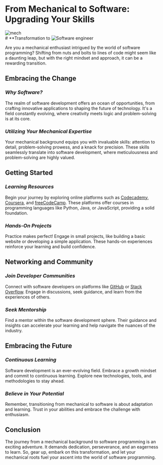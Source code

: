 
# **From Mechanical to Software: Upgrading Your Skills**

![mech](https://github.com/msmohankumar/msmohankumar.github.io/assets/153971484/00728e0d-32ff-4d36-aa11-bd5380d1be56)  
                                                  # **Transformation to
![Software engineer](https://github.com/msmohankumar/msmohankumar.github.io/assets/153971484/7601f229-7e23-4fb8-9fb3-70d8134b3cfc)

Are you a mechanical enthusiast intrigued by the world of software programming? Shifting from nuts and bolts to lines of code might seem like a daunting leap, but with the right mindset and approach, it can be a rewarding transition.

## **Embracing the Change**

### _Why Software?_

The realm of software development offers an ocean of opportunities, from crafting innovative applications to shaping the future of technology. It's a field constantly evolving, where creativity meets logic and problem-solving is at its core.

### _Utilizing Your Mechanical Expertise_

Your mechanical background equips you with invaluable skills: attention to detail, problem-solving prowess, and a knack for precision. These skills seamlessly translate into software development, where meticulousness and problem-solving are highly valued.

## **Getting Started**

### _Learning Resources_

Begin your journey by exploring online platforms such as [Codecademy](https://www.codecademy.com/), [Coursera](https://www.coursera.org/), and [freeCodeCamp](https://www.freecodecamp.org/). These platforms offer courses in programming languages like Python, Java, or JavaScript, providing a solid foundation.

### _Hands-On Projects_

Practice makes perfect! Engage in small projects, like building a basic website or developing a simple application. These hands-on experiences reinforce your learning and build confidence.

## **Networking and Community**

### _Join Developer Communities_

Connect with software developers on platforms like [GitHub](https://github.com/) or [Stack Overflow](https://stackoverflow.com/). Engage in discussions, seek guidance, and learn from the experiences of others.

### _Seek Mentorship_

Find a mentor within the software development sphere. Their guidance and insights can accelerate your learning and help navigate the nuances of the industry.

## **Embracing the Future**

### _Continuous Learning_

Software development is an ever-evolving field. Embrace a growth mindset and commit to continuous learning. Explore new technologies, tools, and methodologies to stay ahead.

### _Believe in Your Potential_

Remember, transitioning from mechanical to software is about adaptation and learning. Trust in your abilities and embrace the challenge with enthusiasm.

## **Conclusion**

The journey from a mechanical background to software programming is an exciting adventure. It demands dedication, perseverance, and an eagerness to learn. So, gear up, embark on this transformation, and let your mechanical roots fuel your ascent into the world of software programming.
